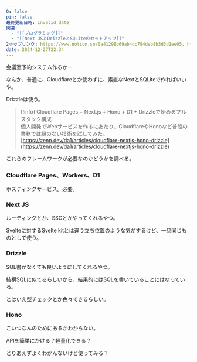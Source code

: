 ```yaml
---
Q: false
pin: false
最終更新日時: Invalid date
関連:
  - "[[プログラミング]]"
  - "[[Next JSとDrizzleとSQLiteのセットアップ]]"
2ホップリンク: https://www.notion.so/0a41298b69ab4dc794deb8b3d3d1ee05, https://www.notion.so/14c680a9513f402cb546a22bda05f95b, https://www.notion.so/34f92ffc1e4c4d1b857b21a7d6b1b1de, https://www.notion.so/3d616c7cd72f4094801215141f8c2728, https://www.notion.so/68683c8593d4479c99a07fde3e6774bc, https://www.notion.so/7aabe6e7f03a44b28cdaeb92e3ef259b, https://www.notion.so/90e8af62936e4d72a8ce6914ad492062, https://www.notion.so/9ba61d2d4f2044349a218692fcc1e00b, https://www.notion.so/ca8169668e454da2a8959019045176b4, https://www.notion.so/d38b1d3b7fcd4e1d91dcec4bb1a4e39b, https://www.notion.so/de44079af2ea4e5aa1a89d5652190257, https://www.notion.so/ebd3d7a92c894323b0da135a2bdefa13, https://www.notion.so/fa1ab1433fe44fb981cf3eecfca12657,https://www.notion.so/53ca0bb5fcaf49e788eee27974e0266d, https://www.notion.so/68683c8593d4479c99a07fde3e6774bc
date: 2024-12-27T22:34
---
```

  

会議室予約システム作るかー

  

なんか、普通に、Cloudflareとか使わずに、素直なNextとSQLiteで作ればいいや。

Drizzleは使う。

  

  

> [!info] Cloudflare Pages + Next.js + Hono + D1 + Drizzleで始めるフルスタック構成  
> 個人開発でWebサービスを作るにあたり、CloudflareやHonoなど普段の業務では縁のない技術を試してみた。  
> [https://zenn.dev/da1/articles/cloudflare-nextjs-hono-drizzle](https://zenn.dev/da1/articles/cloudflare-nextjs-hono-drizzle)  

  

  

これらのフレームワークが必要なのかどうかを調べる。

  

### Cloudflare Pages、Workers、D1

ホスティングサービス。必要。

  

### Next JS

ルーティングとか、SSGとかやってくれるやつ。

Svelteに対するSvelte kitとは違う立ち位置のような気がするけど、一旦同じものとして使う。

  

### Drizzle

SQL書かなくても良いようにしてくれるやつ。

結構SQLに似てるらしいから、結果的にはSQLを書いていることにはなっている。

とはいえ型チェックとか色々できるらしい。

  

### Hono

こいつなんのためにあるかわからない。

APIを簡単にかける？軽量化できる？

とりあえずよくわかんないけど使ってみる？